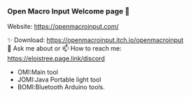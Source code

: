 ### Open Macro Input Welcome page 👋

Website: https://openmacroinput.com/

✨ Download: https://openmacroinput.itch.io/openmacroinput  
💬 Ask me about or  📫 How to reach me:   
https://eloistree.page.link/discord  


- OMI:Main tool
- JOMI:Java Portable light tool
- BOMI:Bluetooth Arduino tools.
